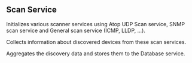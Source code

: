 ## Scan Service

Initializes various scanner services using Atop UDP Scan service, SNMP scan service and General scan service (ICMP, LLDP, ...).

Collects information about discovered devices from these scan services.

Aggregates the discovery data and stores them to the Database service.

